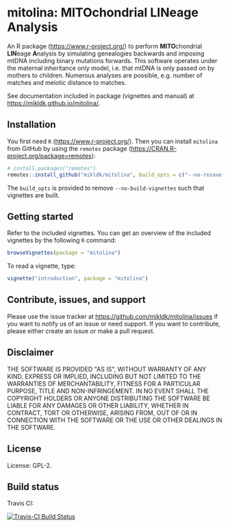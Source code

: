 # mitolina: MITOchondrial LINeage Analysis

An R package (<https://www.r-project.org/>) to perform **MITO**chondrial **LIN**eage **A**nalysis 
by simulating genealogies backwards and 
imposing mtDNA including binary mutations forwards. 
This software operates under the maternal inheritance only model, i.e. that mtDNA is only passed on by mothers to children. 
Numerous analyses are possible, e.g. number of matches and meiotic distance to matches.

See documentation included in package (vignettes and manual) at <https://mikldk.github.io/mitolina/>.

## Installation

You first need `R` (<https://www.r-project.org/>). 
Then you can install `mitolina` from GitHub by using the `remotes` package (<https://CRAN.R-project.org/package=remotes>):

``` r
# install.packages("remotes")
remotes::install_github("mikldk/mitolina", build_opts = c("--no-resave-data", "--no-manual"))
```

The `build_opts` is provided to remove `--no-build-vignettes` such that vignettes are built.

## Getting started

Refer to the included vignettes. You can get an overview of the included vignettes by the following `R` command:

```r
browseVignettes(package = "mitolina")
```

To read a vignette, type:

```r
vignette("introduction", package = "mitolina")
```

## Contribute, issues, and support

Please use the issue tracker at <https://github.com/mikldk/mitolina/issues> 
if you want to notify us of an issue or need support.
If you want to contribute, please either create an issue or make a pull request.


## Disclaimer

THE SOFTWARE IS PROVIDED "AS IS", WITHOUT WARRANTY OF ANY KIND, EXPRESS OR IMPLIED, INCLUDING BUT NOT LIMITED TO THE WARRANTIES OF MERCHANTABILITY, FITNESS FOR A PARTICULAR PURPOSE, TITLE AND NON-INFRINGEMENT. IN NO EVENT SHALL THE COPYRIGHT HOLDERS OR ANYONE DISTRIBUTING THE SOFTWARE BE LIABLE FOR ANY DAMAGES OR OTHER LIABILITY, WHETHER IN CONTRACT, TORT OR OTHERWISE, ARISING FROM, OUT OF OR IN CONNECTION WITH THE SOFTWARE OR THE USE OR OTHER DEALINGS IN THE SOFTWARE.

## License

License: GPL-2.

## Build status

Travis CI:

[![Travis-CI Build Status](https://travis-ci.org/mikldk/mitolina.svg?branch=master)](https://travis-ci.org/mikldk/mitolina)

